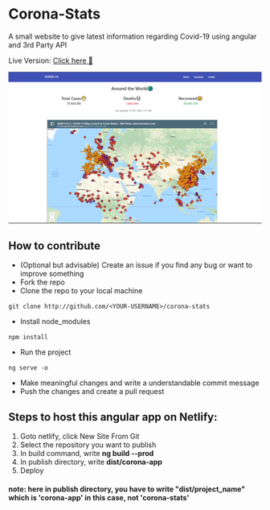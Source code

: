 # Corona-Stats

<p>A small website to give latest information regarding Covid-19 using angular and 3rd Party API </p>

<p> Live Version: <a href="https://covidgo.netlify.app" target="_blank"> Click here 🚀</a></p>


![Corona Stats Homepage](./assets/dev.png "Homepage")

## How to contribute

* (Optional but advisable) Create an issue if you find any bug or want to improve something
* Fork the repo
* Clone the repo to your local machine

 
```
git clone http://github.com/<YOUR-USERNAME>/corona-stats
```

* Install node_modules
```
npm install
```
* Run the project

```
ng serve -o
```
* Make meaningful changes and write a understandable commit message
* Push the changes and create a pull request




## Steps to host this angular app on Netlify:

<ol>
    <li>Goto netlify, click New Site From Git</li>
    <li>Select the repository you want to publish</li>
    <li>In build command, write <b>ng build --prod</b></li>
    <li>In publish directory, write <b>dist/corona-app</b></li>
    <li>Deploy</li>
</ol>

#### note: here in publish directory, you have to write "dist/project_name" which is 'corona-app' in this case, not 'corona-stats'
